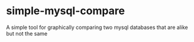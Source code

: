 # simple-mysql-compare
A simple tool for graphically comparing two mysql databases that are alike but not the same

